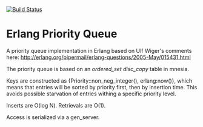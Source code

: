 [![Build Status](https://www.travis-ci.org/cobusc/erlang_priority_queue.png?branch=master)](https://www.travis-ci.org/cobusc/erlang_priority_queue)


Erlang Priority Queue
=====================

A priority queue implementation in Erlang based on Ulf Wiger's comments here: http://erlang.org/pipermail/erlang-questions/2005-May/015431.html

The priority queue is based on an _ordered\_set_ _disc\_copy_ table in mnesia.

Keys are constructed as {Priority::non\_neg\_integer(), erlang:now()}, which means that entries will be sorted by priority first, then by insertion time. This avoids possible starvation of entries withing a specific priority level.

Inserts are O(log N). Retrievals are O(1).

Access is serialized via a gen\_server.

